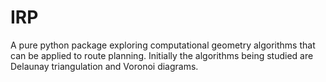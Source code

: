 # IRP
A pure python package exploring computational geometry algorithms that can be applied to route planning.  Initially the algorithms being studied are Delaunay triangulation and Voronoi diagrams.
